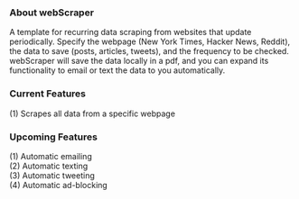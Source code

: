 
### About webScraper 
A template for recurring data scraping from websites that update periodically. Specify the webpage (New York Times, Hacker News, Reddit), the data to save (posts, articles, tweets), and the frequency to be checked. webScraper will save the data locally in a pdf, and you can expand its functionality to email or text the data to you automatically. 

### Current Features
(1) Scrapes all data from a specific webpage 

### Upcoming Features
(1) Automatic emailing    
(2) Automatic texting     
(3) Automatic tweeting  
(4) Automatic ad-blocking
